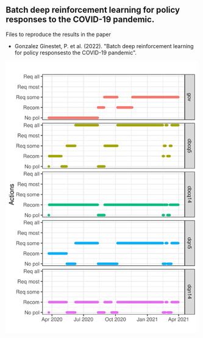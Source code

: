 
## Batch deep reinforcement learning for policy responses to the COVID-19 pandemic.

Files to reproduce the results in the paper
* Gonzalez Ginestet, P. et al. (2022). "Batch deep reinforcement learning for policy responsesto the COVID-19 pandemic".

![](/figures/newzealand-1.png)



